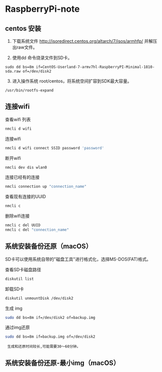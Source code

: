 # RaspberryPi-note

## centos 安装

1. 下载系统文件 http://isoredirect.centos.org/altarch/7/isos/armhfp/ 并解压出raw文件。

2. 使用dd 命令烧录文件到SD卡。
```
sudo dd bs=8m if=CentOS-Userland-7-armv7hl-RaspberryPI-Minimal-1810-sda.raw of=/dev/disk2
```

3. 进入操作系统 root/centos，将系统空间扩容到SDK最大容量。
```
/usr/bin/rootfs-expand
```



## 连接wifi

查看wifi 列表
```sh
nmcli d wifi
```
连接wifi
```sh
nmcli d wifi connect SSID password 'password'
```

断开wifi
```sh
nmcli dev dis wlan0
```

连接已经有的连接
```sh
nmcli connection up "connection_name"
```

查看现有连接的UUID
```sh
nmcli c
```
删除wifi连接
```sh
nmcli c del UUID
nmcli c del "connection_name"
```

## 系统安装备份还原（macOS）

SD卡可以使用系统自带的"磁盘工具"进行格式化，选择MS-DOS(FAT)格式。

查看SD卡磁盘路径
```sh
diskutil list
```


卸载SD卡 
```sh
diskutil unmountDisk /dev/disk2
```


生成 img
```sh
sudo dd bs=8m if=/dev/disk2 of=backup.img
```

通过img还原
```sh
sudo dd bs=8m if=backup.img of=/dev/disk2
```
` 生成和还原时间较长,可能需要30～60分钟。`

## 系统安装备份还原-最小img（macOS）
